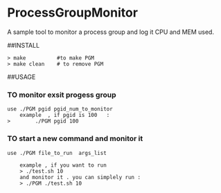 # ProcessGroupMonitor

A sample tool to monitor a process group and log it CPU and MEM used.

##INSTALL

    > make          #to make PGM
    > make clean    # to remove PGM

##USAGE 

### TO monitor exsit progess group 

    use ./PGM pgid pgid_num_to_monitor
        example  , if pgid is 100   :
    >        ./PGM pgid 100

### TO start a new command and monitor it 

    use ./PGM file_to_run  args_list

        example , if you want to run 
        > ./test.sh 10 
        and monitor it . you can simplely run :
        > ./PGM ./test.sh 10


